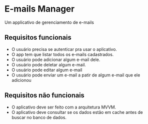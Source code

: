 # E-mails Manager
Um applicativo de gerenciamento de e-mails

## Requisitos funcionais
- O usuário precisa se autenticar pra usar o aplicativo.
- O app tem que listar todos os e-mails cadastrados.
- O usuário pode adicionar algum e-mail dele. 
- O usuário pode deletar algum e-mail.
- O usuário pode editar algum e-mail
- O usuário pode enviar um e-mail a patir de algum e-mail que ele adicionou


## Requisitos não funcionais
- O aplicativo deve ser feito com a arquitetura MVVM.
- O aplicativo deve consultar se os dados estão em cache antes de buscar no banco de dados.
